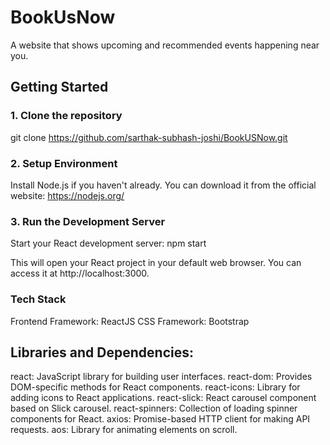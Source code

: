 # BookUsNow

 A website that shows upcoming and recommended events happening near you.

## Getting Started

### 1. Clone the repository

git clone https://github.com/sarthak-subhash-joshi/BookUSNow.git


### 2. Setup Environment 

Install Node.js if you haven't already. You can download it from the official website: https://nodejs.org/


### 3. Run the Development Server

Start your React development server: npm start

This will open your React project in your default web browser. You can access it at http://localhost:3000.

### Tech Stack 

Frontend Framework: ReactJS
CSS Framework: Bootstrap

## Libraries and Dependencies:

react: JavaScript library for building user interfaces.
react-dom: Provides DOM-specific methods for React components.
react-icons: Library for adding icons to React applications.
react-slick: React carousel component based on Slick carousel.
react-spinners: Collection of loading spinner components for React.
axios: Promise-based HTTP client for making API requests.
aos: Library for animating elements on scroll.
